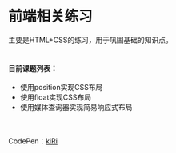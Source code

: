 前端相关练习
===
主要是HTML+CSS的练习，用于巩固基础的知识点。
<br><br>
#### 目前课题列表：
+ 使用position实现CSS布局
+ 使用float实现CSS布局
+ 使用媒体查询器实现简易响应式布局

<br><br>
CodePen：<a target="_blank" href="http://codepen.io/kiRinoi/#">kiRi</a>
